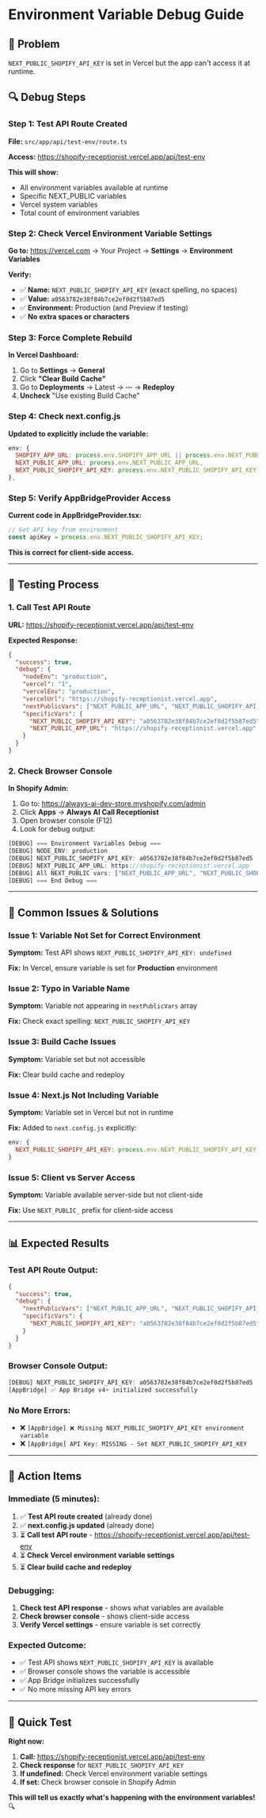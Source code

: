 # Environment Variable Debug Guide

## 🚨 Problem

`NEXT_PUBLIC_SHOPIFY_API_KEY` is set in Vercel but the app can't access it at runtime.

## 🔍 Debug Steps

### Step 1: Test API Route Created

**File:** `src/app/api/test-env/route.ts`

**Access:** https://shopify-receptionist.vercel.app/api/test-env

**This will show:**
- All environment variables available at runtime
- Specific NEXT_PUBLIC variables
- Vercel system variables
- Total count of environment variables

### Step 2: Check Vercel Environment Variable Settings

**Go to:** https://vercel.com → Your Project → **Settings** → **Environment Variables**

**Verify:**
- ✅ **Name:** `NEXT_PUBLIC_SHOPIFY_API_KEY` (exact spelling, no spaces)
- ✅ **Value:** `a0563782e38f84b7ce2ef0d2f5b87ed5`
- ✅ **Environment:** Production (and Preview if testing)
- ✅ **No extra spaces or characters**

### Step 3: Force Complete Rebuild

**In Vercel Dashboard:**
1. Go to **Settings** → **General**
2. Click **"Clear Build Cache"**
3. Go to **Deployments** → Latest → **⋯** → **Redeploy**
4. **Uncheck** "Use existing Build Cache"

### Step 4: Check next.config.js

**Updated to explicitly include the variable:**
```javascript
env: {
  SHOPIFY_APP_URL: process.env.SHOPIFY_APP_URL || process.env.NEXT_PUBLIC_APP_URL,
  NEXT_PUBLIC_APP_URL: process.env.NEXT_PUBLIC_APP_URL,
  NEXT_PUBLIC_SHOPIFY_API_KEY: process.env.NEXT_PUBLIC_SHOPIFY_API_KEY, // ✅ Added
},
```

### Step 5: Verify AppBridgeProvider Access

**Current code in AppBridgeProvider.tsx:**
```typescript
// Get API key from environment
const apiKey = process.env.NEXT_PUBLIC_SHOPIFY_API_KEY;
```

**This is correct for client-side access.**

---

## 🧪 Testing Process

### 1. Call Test API Route

**URL:** https://shopify-receptionist.vercel.app/api/test-env

**Expected Response:**
```json
{
  "success": true,
  "debug": {
    "nodeEnv": "production",
    "vercel": "1",
    "vercelEnv": "production",
    "vercelUrl": "https://shopify-receptionist.vercel.app",
    "nextPublicVars": ["NEXT_PUBLIC_APP_URL", "NEXT_PUBLIC_SHOPIFY_API_KEY"],
    "specificVars": {
      "NEXT_PUBLIC_SHOPIFY_API_KEY": "a0563782e38f84b7ce2ef0d2f5b87ed5",
      "NEXT_PUBLIC_APP_URL": "https://shopify-receptionist.vercel.app"
    }
  }
}
```

### 2. Check Browser Console

**In Shopify Admin:**
1. Go to: https://always-ai-dev-store.myshopify.com/admin
2. Click **Apps** → **Always AI Call Receptionist**
3. Open browser console (F12)
4. Look for debug output:

```javascript
[DEBUG] === Environment Variables Debug ===
[DEBUG] NODE_ENV: production
[DEBUG] NEXT_PUBLIC_SHOPIFY_API_KEY: a0563782e38f84b7ce2ef0d2f5b87ed5
[DEBUG] NEXT_PUBLIC_APP_URL: https://shopify-receptionist.vercel.app
[DEBUG] All NEXT_PUBLIC vars: ["NEXT_PUBLIC_APP_URL", "NEXT_PUBLIC_SHOPIFY_API_KEY"]
[DEBUG] === End Debug ===
```

---

## 🔧 Common Issues & Solutions

### Issue 1: Variable Not Set for Correct Environment

**Symptom:** Test API shows `NEXT_PUBLIC_SHOPIFY_API_KEY: undefined`

**Fix:** In Vercel, ensure variable is set for **Production** environment

### Issue 2: Typo in Variable Name

**Symptom:** Variable not appearing in `nextPublicVars` array

**Fix:** Check exact spelling: `NEXT_PUBLIC_SHOPIFY_API_KEY`

### Issue 3: Build Cache Issues

**Symptom:** Variable set but not accessible

**Fix:** Clear build cache and redeploy

### Issue 4: Next.js Not Including Variable

**Symptom:** Variable set in Vercel but not in runtime

**Fix:** Added to `next.config.js` explicitly:
```javascript
env: {
  NEXT_PUBLIC_SHOPIFY_API_KEY: process.env.NEXT_PUBLIC_SHOPIFY_API_KEY,
}
```

### Issue 5: Client vs Server Access

**Symptom:** Variable available server-side but not client-side

**Fix:** Use `NEXT_PUBLIC_` prefix for client-side access

---

## 📊 Expected Results

### Test API Route Output:
```json
{
  "success": true,
  "debug": {
    "nextPublicVars": ["NEXT_PUBLIC_APP_URL", "NEXT_PUBLIC_SHOPIFY_API_KEY"],
    "specificVars": {
      "NEXT_PUBLIC_SHOPIFY_API_KEY": "a0563782e38f84b7ce2ef0d2f5b87ed5"
    }
  }
}
```

### Browser Console Output:
```javascript
[DEBUG] NEXT_PUBLIC_SHOPIFY_API_KEY: a0563782e38f84b7ce2ef0d2f5b87ed5
[AppBridge] ✅ App Bridge v4+ initialized successfully
```

### No More Errors:
- ❌ `[AppBridge] ❌ Missing NEXT_PUBLIC_SHOPIFY_API_KEY environment variable`
- ❌ `[AppBridge] API Key: MISSING - Set NEXT_PUBLIC_SHOPIFY_API_KEY`

---

## 🎯 Action Items

### Immediate (5 minutes):
1. ✅ **Test API route created** (already done)
2. ✅ **next.config.js updated** (already done)
3. ⏳ **Call test API route** - https://shopify-receptionist.vercel.app/api/test-env
4. ⏳ **Check Vercel environment variable settings**
5. ⏳ **Clear build cache and redeploy**

### Debugging:
1. **Check test API response** - shows what variables are available
2. **Check browser console** - shows client-side access
3. **Verify Vercel settings** - ensure variable is set correctly

### Expected Outcome:
- ✅ Test API shows `NEXT_PUBLIC_SHOPIFY_API_KEY` is available
- ✅ Browser console shows the variable is accessible
- ✅ App Bridge initializes successfully
- ✅ No more missing API key errors

---

## 🚀 Quick Test

**Right now:**
1. **Call:** https://shopify-receptionist.vercel.app/api/test-env
2. **Check response** for `NEXT_PUBLIC_SHOPIFY_API_KEY`
3. **If undefined:** Check Vercel environment variable settings
4. **If set:** Check browser console in Shopify Admin

**This will tell us exactly what's happening with the environment variables!** 🔍
